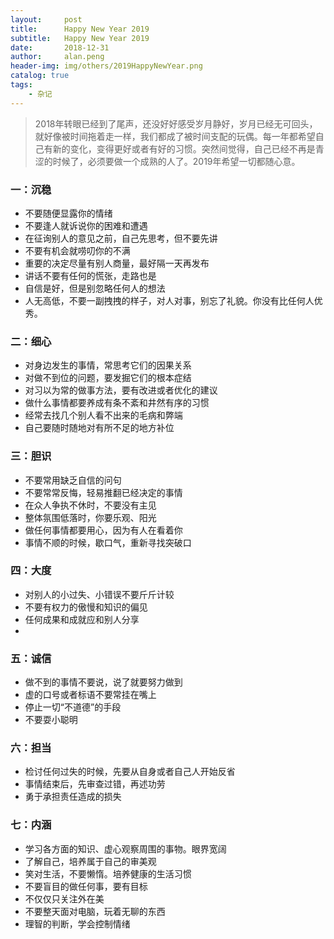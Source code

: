 ```yaml
---
layout:     post
title:      Happy New Year 2019
subtitle:   Happy New Year 2019
date:       2018-12-31
author:     alan.peng
header-img: img/others/2019HappyNewYear.png
catalog: true
tags:
    - 杂记
---
```


> 2018年转眼已经到了尾声，还没好好感受岁月静好，岁月已经无可回头，就好像被时间拖着走一样，我们都成了被时间支配的玩偶。每一年都希望自己有新的变化，变得更好或者有好的习惯。突然间觉得，自己已经不再是青涩的时候了，必须要做一个成熟的人了。2019年希望一切都随心意。


### 一：沉稳
- 不要随便显露你的情绪
- 不要逢人就诉说你的困难和遭遇
- 在征询别人的意见之前，自己先思考，但不要先讲
- 不要有机会就唠叨你的不满
- 重要的决定尽量有别人商量，最好隔一天再发布
- 讲话不要有任何的慌张，走路也是
- 自信是好，但是别忽略任何人的想法
- 人无高低，不要一副拽拽的样子，对人对事，别忘了礼貌。你没有比任何人优秀。

### 二：细心
- 对身边发生的事情，常思考它们的因果关系
- 对做不到位的问题，要发掘它们的根本症结
- 对习以为常的做事方法，要有改进或者优化的建议
- 做什么事情都要养成有条不紊和井然有序的习惯
- 经常去找几个别人看不出来的毛病和弊端
- 自己要随时随地对有所不足的地方补位

### 三：胆识
- 不要常用缺乏自信的问句
- 不要常常反悔，轻易推翻已经决定的事情
- 在众人争执不休时，不要没有主见
- 整体氛围低落时，你要乐观、阳光
- 做任何事情都要用心，因为有人在看着你
- 事情不顺的时候，歇口气，重新寻找突破口

### 四：大度
- 对别人的小过失、小错误不要斤斤计较
- 不要有权力的傲慢和知识的偏见
- 任何成果和成就应和别人分享
-

### 五：诚信
- 做不到的事情不要说，说了就要努力做到
- 虚的口号或者标语不要常挂在嘴上
- 停止一切“不道德”的手段
- 不要耍小聪明

### 六：担当
- 检讨任何过失的时候，先要从自身或者自己人开始反省
- 事情结束后，先审查过错，再述功劳
- 勇于承担责任造成的损失

### 七：内涵
- 学习各方面的知识、虚心观察周围的事物。眼界宽阔
- 了解自己，培养属于自己的审美观
- 笑对生活，不要懒惰。培养健康的生活习惯
- 不要盲目的做任何事，要有目标
- 不仅仅只关注外在美
- 不要整天面对电脑，玩着无聊的东西
- 理智的判断，学会控制情绪
